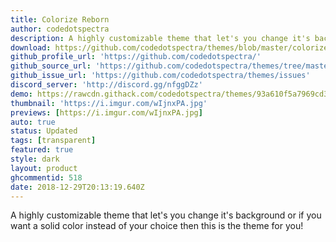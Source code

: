 ```yaml
---
title: Colorize Reborn
author: codedotspectra
description: A highly customizable theme that let's you change it's background or if you want a solid color instead of your choice then this is the theme for you!
download: https://github.com/codedotspectra/themes/blob/master/colorize/colorize_reborn.theme.css
github_profile_url: 'https://github.com/codedotspectra/'
github_source_url: 'https://github.com/codedotspectra/themes/tree/master/colorize'
github_issue_url: 'https://github.com/codedotspectra/themes/issues'
discord_server: 'http://discord.gg/nfggDZz'
demo: https://rawcdn.githack.com/codedotspectra/themes/93a610f5a7969cd33c286a68816ab428f2e2b1a3/colorize/colorize_reborn.theme.css
thumbnail: 'https://i.imgur.com/wIjnxPA.jpg'
previews: [https://i.imgur.com/wIjnxPA.jpg]
auto: true
status: Updated
tags: [transparent]
featured: true
style: dark
layout: product
ghcommentid: 518
date: 2018-12-29T20:13:19.640Z
---
```

A highly customizable theme that let's you change it's background or if you want a solid color instead of your choice then this is the theme for you!